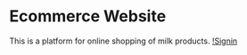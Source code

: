 # Ecommerce Website
This is a platform for online shopping of milk products.
[!Signin](https://github.com/abhishekkdhule/ecommerce_site/blob/master/signin.JPG)
